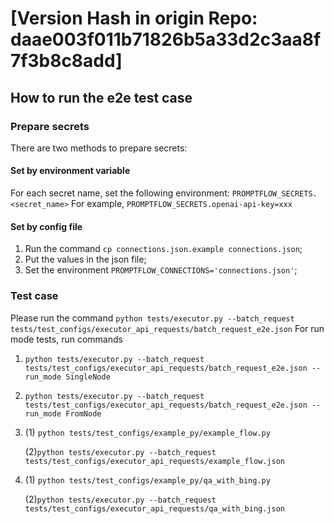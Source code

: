 # [Version Hash in origin Repo: daae003f011b71826b5a33d2c3aa8f7f3b8c8add]
## How to run the e2e test case

### Prepare secrets

There are two methods to prepare secrets:

#### Set by environment variable

For each secret name, set the following environment: `PROMPTFLOW_SECRETS.<secret_name>`
For example, `PROMPTFLOW_SECRETS.openai-api-key=xxx`

#### Set by config file

1. Run the command `cp connections.json.example connections.json`;
2. Put the values in the json file;
3. Set the environment `PROMPTFLOW_CONNECTIONS='connections.json'`;

### Test case

Please run the command `python tests/executor.py --batch_request tests/test_configs/executor_api_requests/batch_request_e2e.json`
For run mode tests, run commands

1. `python tests/executor.py --batch_request tests/test_configs/executor_api_requests/batch_request_e2e.json --run_mode SingleNode`
2. `python tests/executor.py --batch_request tests/test_configs/executor_api_requests/batch_request_e2e.json --run_mode FromNode`
3. (1) `python tests/test_configs/example_py/example_flow.py`

   (2)`python tests/executor.py --batch_request tests/test_configs/executor_api_requests/example_flow.json`
4. (1) `python tests/test_configs/example_py/qa_with_bing.py`

   (2)`python tests/executor.py --batch_request tests/test_configs/executor_api_requests/qa_with_bing.json`
